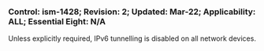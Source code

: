 ### Control: ism-1428; Revision: 2; Updated: Mar-22; Applicability: ALL; Essential Eight: N/A
<p>Unless explicitly required, IPv6 tunnelling is disabled on all network devices.</p>